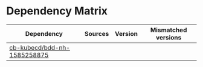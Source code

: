 # Dependency Matrix

Dependency | Sources | Version | Mismatched versions
---------- | ------- | ------- | -------------------
[cb-kubecd/bdd-nh-1585258875](https://github.com/cb-kubecd/bdd-nh-1585258875.git) |  | []() | 
